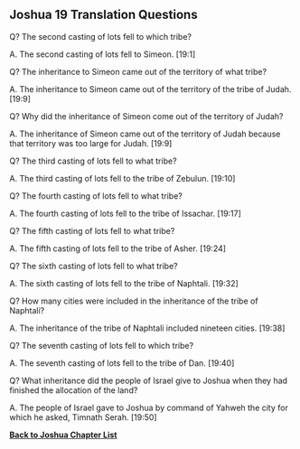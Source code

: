 ## Joshua 19 Translation Questions ##

Q? The second casting of lots fell to which tribe?

A. The second casting of lots fell to Simeon. [19:1]

Q? The inheritance to Simeon came out of the territory of what tribe?

A. The inheritance to Simeon came out of the territory of the tribe of Judah. [19:9]

Q? Why did the inheritance of Simeon come out of the territory of Judah?

A. The inheritance of Simeon came out of the territory of Judah because that territory was too large for Judah. [19:9]

Q? The third casting of lots fell to what tribe?

A. The third casting of lots fell to the tribe of Zebulun. [19:10]

Q? The fourth casting of lots fell to what tribe?

A. The fourth casting of lots fell to the tribe of Issachar. [19:17]

Q? The fifth casting of lots fell to what tribe?

A. The fifth casting of lots fell to the tribe of Asher. [19:24]

Q? The sixth casting of lots fell to what tribe?

A. The sixth casting of lots fell to the tribe of Naphtali. [19:32]

Q? How many cities were included in the inheritance of the tribe of Naphtali?

A. The inheritance of the tribe of Naphtali included nineteen cities. [19:38]

Q? The seventh casting of lots fell to which tribe?

A. The seventh casting of lots fell to the tribe of Dan. [19:40]

Q? What inheritance did the people of Israel give to Joshua when they had finished the allocation of the land?

A. The people of Israel gave to Joshua by command of Yahweh the city for which he asked, Timnath Serah. [19:50]

__[Back to Joshua Chapter List](./)__

